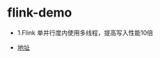 # flink-demo

* 1.Flink 单并行度内使用多线程，提高写入性能10倍

* [地址](https://github.com/jztian/flink-demo/tree/master/src/main/java/sinkmysqlMultiThread)
  